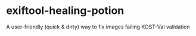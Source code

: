 # exiftool-healing-potion
A user-friendly (quick &amp; dirty) way to fix images failing KOST-Val validation
